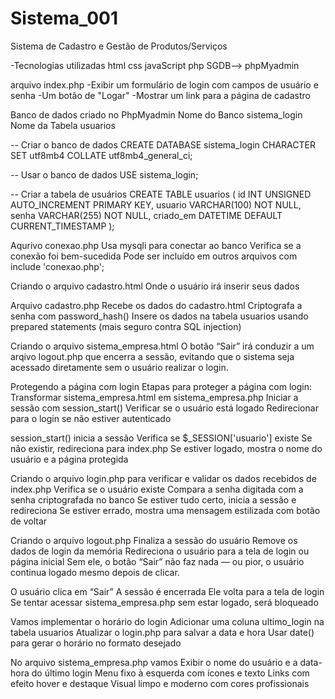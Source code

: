 # Sistema_001
Sistema de Cadastro e Gestão de Produtos/Serviços

-Tecnologias utilizadas
html
css
javaScript
php
SGDB--> phpMyadmin

arquivo index.php
-Exibir um formulário de login com campos de usuário e senha
-Um botão de "Logar"
-Mostrar um link para a página de cadastro

Banco de dados criado no PhpMyadmin
Nome do Banco sistema_login
Nome da Tabela usuarios

-- Criar o banco de dados
CREATE DATABASE sistema_login CHARACTER SET utf8mb4 COLLATE utf8mb4_general_ci;

-- Usar o banco de dados
USE sistema_login;

-- Criar a tabela de usuários
CREATE TABLE usuarios (
    id INT UNSIGNED AUTO_INCREMENT PRIMARY KEY,
    usuario VARCHAR(100) NOT NULL,
    senha VARCHAR(255) NOT NULL,
    criado_em DATETIME DEFAULT CURRENT_TIMESTAMP
);


Aqurivo conexao.php
Usa mysqli para conectar ao banco
Verifica se a conexão foi bem-sucedida
Pode ser incluído em outros arquivos com include 'conexao.php';

Criando o arquivo cadastro.html
Onde o usuário irá inserir seus dados

Arquivo cadastro.php
Recebe os dados do cadastro.html
Criptografa a senha com password_hash()
Insere os dados na tabela usuarios usando prepared statements (mais seguro contra SQL injection)

Criando o arquivo sistema_empresa.html
O botão “Sair” irá conduzir a um arqivo logout.php que encerra a sessão, evitando que o sistema seja acessado diretamente sem o usuário realizar o login.

Protegendo a página com login
Etapas para proteger a página com login:
Transformar sistema_empresa.html em sistema_empresa.php
Iniciar a sessão com session_start()
Verificar se o usuário está logado
Redirecionar para o login se não estiver autenticado

session_start() inicia a sessão
Verifica se $_SESSION['usuario'] existe
Se não existir, redireciona para index.php
Se estiver logado, mostra o nome do usuário e a página protegida

Criando o arquivo login.php para verificar e validar os dados recebidos de index.php
Verifica se o usuário existe
Compara a senha digitada com a senha criptografada no banco
Se estiver tudo certo, inicia a sessão e redireciona
Se estiver errado, mostra uma mensagem estilizada com botão de voltar

Criando o arquivo logout.php
Finaliza a sessão do usuário
Remove os dados de login da memória
Redireciona o usuário para a tela de login ou página inicial
Sem ele, o botão “Sair” não faz nada — ou pior, o usuário continua logado mesmo depois de clicar.

O usuário clica em “Sair”
A sessão é encerrada
Ele volta para a tela de login
Se tentar acessar sistema_empresa.php sem estar logado, será bloqueado

Vamos implementar o horário do login
Adicionar uma coluna ultimo_login na tabela usuarios
Atualizar o login.php para salvar a data e hora
Usar date() para gerar o horário no formato desejado

No arquivo sistema_empresa.php vamos Exibir o nome do usuário e a data-hora do último login
Menu fixo à esquerda com ícones e texto
Links com efeito hover e destaque
Visual limpo e moderno com cores profissionais

